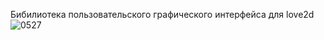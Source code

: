 Бибилиотека пользовательского графического интерфейса для love2d 
![0527](https://github.com/user-attachments/assets/a5c405da-0a3b-4dc2-8a03-2ecb49172ba6)



